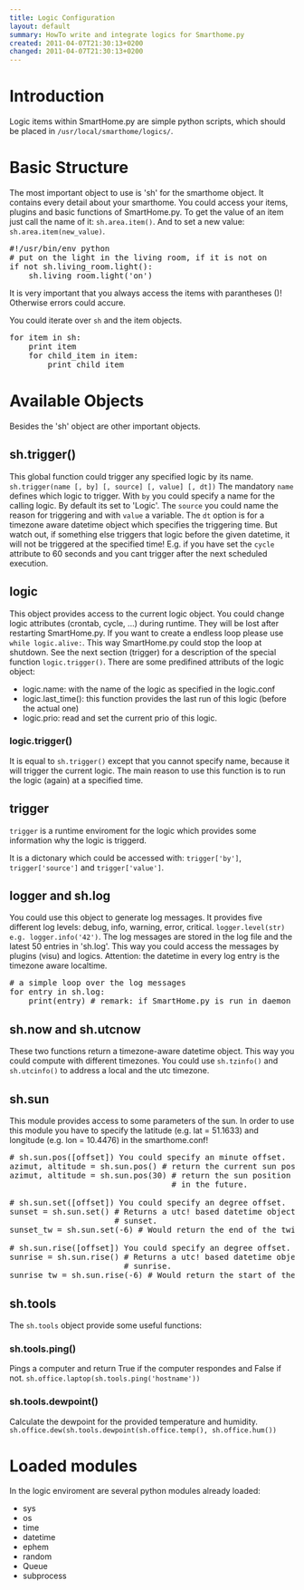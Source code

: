 ```yaml
---
title: Logic Configuration
layout: default
summary: HowTo write and integrate logics for Smarthome.py
created: 2011-04-07T21:30:13+0200
changed: 2011-04-07T21:30:13+0200
---
```


# Introduction

Logic items within SmartHome.py are simple python scripts, which should be placed in <code>/usr/local/smarthome/logics/</code>.

# Basic Structure

The most important object to use is 'sh' for the smarthome object. It contains every detail about your smarthome. You could access your items, plugins and basic functions of SmartHome.py.
To get the value of an item just call the name of it: <code>sh.area.item()</code>. And to set a new value: <code>sh.area.item(new_value)</code>.
<pre>#!/usr/bin/env python
# put on the light in the living room, if it is not on
if not sh.living_room.light():
    sh.living_room.light('on')
</pre>
It is very important that you always access the items with parantheses ()! Otherwise errors could accure.

You could iterate over `sh` and the item objects.
<pre>
for item in sh:
    print item
    for child_item in item:
        print child_item
</pre>

# Available Objects
Besides the 'sh' object are other important objects.

## sh.trigger()
This global function could trigger any specified logic by its name. `sh.trigger(name [, by] [, source] [, value] [, dt])`
The mandatory `name` defines which logic to trigger. With `by` you could specify a name for the calling logic. By default its set to 'Logic'.
The `source` you could name the reason for triggering and with `value` a variable.
The `dt` option is for a timezone aware datetime object which specifies the triggering time.
But watch out, if something else triggers that logic before the given datetime, it will not be triggered at the specified time! E.g. if you have set the `cycle` attribute to 60 seconds and you cant trigger after the next scheduled execution.

## logic
This object provides access to the current logic object. You could change logic attributes (crontab, cycle, ...) during runtime. They will be lost after restarting SmartHome.py.
If you want to create a endless loop please use `while logic.alive:`. This way SmartHome.py could stop the loop at shutdown.
See the next section (trigger) for a description of the special function `logic.trigger()`.
There are some predifined attributs of the logic object:

* logic.name: with the name of the logic as specified in the logic.conf
* logic.last_time(): this function provides the last run of this logic (before the actual one)
* logic.prio: read and set the current prio of this logic.

### logic.trigger()
It is equal to `sh.trigger()` except that you cannot specify name, because it will trigger the current logic. The main reason to use this function is to run the logic (again) at a specified time.

## trigger
`trigger` is a runtime enviroment for the logic which provides some information why the logic is triggerd.

It is a dictonary which could be accessed with: `trigger['by']`, `trigger['source']` and `trigger['value']`.

## logger and sh.log
You could use this object to generate log messages. It provides five different log levels: debug, info, warning, error, critical.
<code>logger.level(str) e.g. logger.info('42')</code>. The log messages are stored in the log file and the latest 50 entries in 'sh.log'.
This way you could access the messages by plugins (visu) and logics. Attention: the datetime in every log entry is the timezone aware localtime.
<pre># a simple loop over the log messages
for entry in sh.log:
    print(entry) # remark: if SmartHome.py is run in daemon mode output by 'print' is not visible.
</pre>

## sh.now and sh.utcnow
These two functions return a timezone-aware datetime object. This way you could compute with different timezones.
You could use <code>sh.tzinfo()</code> and <code>sh.utcinfo()</code> to address a local and the utc timezone.

## sh.sun
This module provides access to some parameters of the sun. In order to use this module you have to specify the latitude (e.g. lat = 51.1633) and longitude (e.g. lon = 10.4476) in the smarthome.conf!
<pre># sh.sun.pos([offset]) You could specify an minute offset.
azimut, altitude = sh.sun.pos() # return the current sun position
azimut, altitude = sh.sun.pos(30) # return the sun position 30 minutes
                                  # in the future.

# sh.sun.set([offset]) You could specify an degree offset.
sunset = sh.sun.set() # Returns a utc! based datetime object with the next
                      # sunset.
sunset_tw = sh.sun.set(-6) # Would return the end of the twilight.

# sh.sun.rise([offset]) You could specify an degree offset.
sunrise = sh.sun.rise() # Returns a utc! based datetime object with the next
                        # sunrise.
sunrise_tw = sh.sun.rise(-6) # Would return the start of the twilight.
</pre>

## sh.tools
The `sh.tools` object provide some useful functions:

### sh.tools.ping()
Pings a computer and return True if the computer respondes and False if not.
`sh.office.laptop(sh.tools.ping('hostname'))`

### sh.tools.dewpoint()
Calculate the dewpoint for the provided temperature and humidity.
`sh.office.dew(sh.tools.dewpoint(sh.office.temp(), sh.office.hum())`

# Loaded modules
In the logic enviroment are several python modules already loaded:

 * sys
 * os
 * time
 * datetime
 * ephem
 * random
 * Queue
 * subprocess

